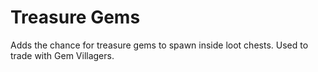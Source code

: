 # Treasure Gems

Adds the chance for treasure gems to spawn inside loot chests. Used to trade with Gem Villagers.
